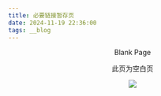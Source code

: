 ```yaml
---
title: 必要链接暂存页
date: 2024-11-19 22:36:00
tags: __blog
---
```


<center>
Blank Page

此页为空白页

[![](/img/avatar.jpg)](/about/)
</center>
